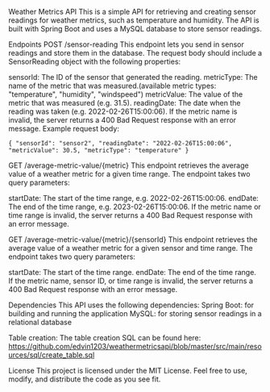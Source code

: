 Weather Metrics API
This is a simple API for retrieving and creating sensor readings for weather metrics, such as temperature and humidity. The API is built with Spring Boot and uses a MySQL database to store sensor readings.

Endpoints
POST /sensor-reading
This endpoint lets you send in sensor readings and store them in the database. The request body should include a SensorReading object with the following properties:

sensorId: The ID of the sensor that generated the reading.
metricType: The name of the metric that was measured.(available metric types: "temperature", "humidity", "windspeed")
metricValue: The value of the metric that was measured (e.g. 31.5).
readingDate: The date when the reading was taken (e.g. 2022-02-26T15:00:06).
If the metric name is invalid, the server returns a 400 Bad Request response with an error message.
Example request body:

`{
    "sensorId": "sensor2",
    "readingDate": "2022-02-26T15:00:06",
    "metricValue": 30.5,
    "metricType": "temperature"
}`

GET /average-metric-value/{metric}
This endpoint retrieves the average value of a weather metric for a given time range. The endpoint takes two query parameters:

startDate: The start of the time range, e.g. 2022-02-26T15:00:06.
endDate: The end of the time range, e.g. 2023-02-26T15:00:06.
If the metric name or time range is invalid, the server returns a 400 Bad Request response with an error message.

GET /average-metric-value/{metric}/{sensorId}
This endpoint retrieves the average value of a weather metric for a given sensor and time range. The endpoint takes two query parameters:

startDate: The start of the time range.
endDate: The end of the time range.
If the metric name, sensor ID, or time range is invalid, the server returns a 400 Bad Request response with an error message.

Dependencies
This API uses the following dependencies:
Spring Boot: for building and running the application
MySQL: for storing sensor readings in a relational database

Table creation: 
The table creation SQL can be found here: https://github.com/edvin1203/weathermetricsapi/blob/master/src/main/resources/sql/create_table.sql

License
This project is licensed under the MIT License. Feel free to use, modify, and distribute the code as you see fit.